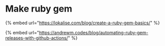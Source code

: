 # Make ruby gem

{% embed url="https://lokalise.com/blog/create-a-ruby-gem-basics/" %}

{% embed url="https://andrewm.codes/blog/automating-ruby-gem-releases-with-github-actions/" %}



